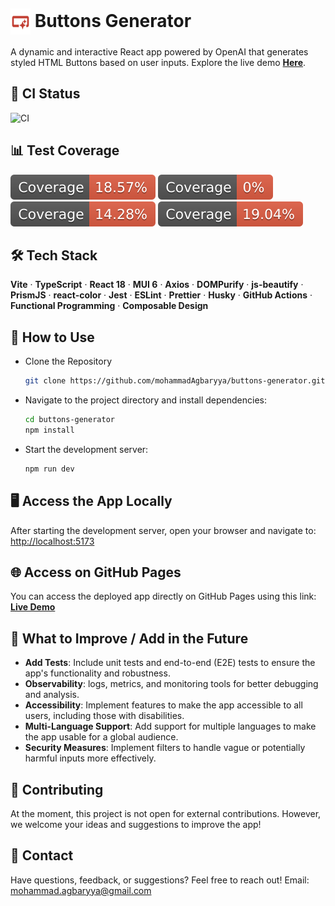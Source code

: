 # <img src="public/favico.svg" alt="Buttons Generator" width="32" height="42" style="vertical-align: middle; margin-top: -2px" /> Buttons Generator

A dynamic and interactive React app powered by OpenAI that generates styled HTML Buttons based on user inputs. Explore the live demo
**[Here](https://mohammadagbaryya.github.io/buttons-generator)**.

## 🚦 CI Status

![CI](https://github.com/mohammadAgbaryya/buttons-generator/actions/workflows/ci.yml/badge.svg)

## 📊 Test Coverage

![Statements](./coverage-badges/badge-statements.svg)
![Branches](./coverage-badges/badge-branches.svg)
![Functions](./coverage-badges/badge-functions.svg)
![Lines](./coverage-badges/badge-lines.svg)

## 🛠️ Tech Stack

**Vite** · **TypeScript** · **React 18** · **MUI 6** · **Axios** · **DOMPurify** · **js-beautify** · **PrismJS** · **react-color** · **Jest** · **ESLint** · **Prettier** · **Husky** · **GitHub Actions** · **Functional Programming** · **Composable Design**

## 🚀 How to Use

- Clone the Repository

  ```bash
  git clone https://github.com/mohammadAgbaryya/buttons-generator.git
  ```

- Navigate to the project directory and install dependencies:

  ```bash
  cd buttons-generator
  npm install
  ```

- Start the development server:

  ```bash
  npm run dev
  ```

## 🖥️ Access the App Locally

After starting the development server, open your browser and navigate to: [http://localhost:5173](http://localhost:5173)

## 🌐 Access on GitHub Pages

You can access the deployed app directly on GitHub Pages using this link: [**Live Demo**](https://mohammadagbaryya.github.io/buttons-generator)

## 🔧 What to Improve / Add in the Future

- **Add Tests**: Include unit tests and end-to-end (E2E) tests to ensure the app's functionality and robustness.
- **Observability**: logs, metrics, and monitoring tools for better debugging and analysis.
- **Accessibility**: Implement features to make the app accessible to all users, including those with disabilities.
- **Multi-Language Support**: Add support for multiple languages to make the app usable for a global audience.
- **Security Measures**: Implement filters to handle vague or potentially harmful inputs more effectively.

## 🤝 Contributing

At the moment, this project is not open for external contributions. However, we welcome your ideas and suggestions to improve the app!

## 📧 Contact

Have questions, feedback, or suggestions? Feel free to reach out! Email: [mohammad.agbaryya@gmail.com](mailto:mohammad.agbaryya@gmail.com)
